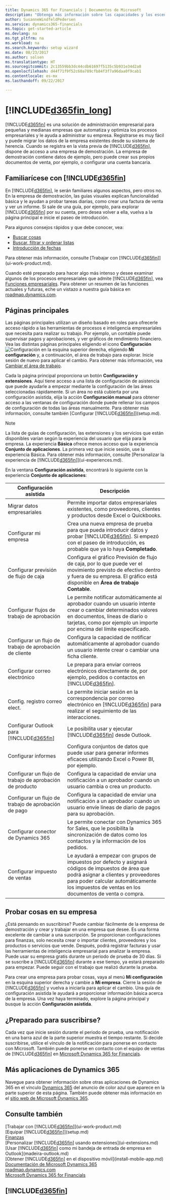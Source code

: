 ```yaml
---
title: Dynamics 365 for Financials | Documentos de Microsoft
description: "Obtenga más información sobre las capacidades y los escenarios de trabajo en Dynamics 365 for Financials, una solución de administración empresarial para pequeñas y medianas empresas."
author: SusanneWindfeldPedersen
ms.service: dynamics365-financials
ms.topic: get-started-article
ms.devlang: na
ms.tgt_pltfrm: na
ms.workload: na
ms.search.keywords: setup wizard
ms.date: 08/23/2017
ms.author: solsen
ms.translationtype: HT
ms.sourcegitcommit: 2c13559bb3dc44cdb61697f5135c5b931e34d2a8
ms.openlocfilehash: d44f71f9f52c60a789cfb84f3f7a96daa0f9cab1
ms.contentlocale: es-mx
ms.lasthandoff: 09/22/2017

---
```

# <a name="welcome-to-included365finlongincludesd365finlongmdmd"></a>[!INCLUDE[d365fin_long](includes/d365fin_long_md.md)]
[!INCLUDE[d365fin](includes/d365fin_md.md)] es una solución de administración empresarial para pequeñas y medianas empresas que automatiza y optimiza los procesos empresariales y le ayuda a administrar su empresa. Registrarse es muy fácil y puede migrar los datos de la empresa existentes desde su sistema de herencia.
Cuando se registra en la vista previa de [!INCLUDE[d365fin](includes/d365fin_md.md)], dispone de acceso a una empresa de demostración. La empresa de demostración contiene datos de ejemplo, pero puede crear sus propios documentos de venta, por ejemplo, o configurar una cuenta bancaria.  

## <a name="get-to-know-included365finincludesd365finmdmd"></a>Familiarícese con [!INCLUDE[d365fin](includes/d365fin_md.md)]
En [!INCLUDE[d365fin](includes/d365fin_md.md)], le serán familiares algunos aspectos, pero otros no. En la empresa de demostración, las guías visuales explican funcionalidad básica y le ayudan a probar tareas diarias, como crear una factura de venta y ver un informe. Si sale de una guía, por ejemplo, para explorar [!INCLUDE[d365fin](includes/d365fin_md.md)] por su cuenta, pero desea volver a ella, vuelva a la página principal e inicie el paseo de introducción.  

Para algunos consejos rápidos y que debe conocer, vea:  

* [Buscar cosas](ui-search.md)  
* [Buscar, filtrar y ordenar listas](ui-enter-criteria-filters.md)  
* [Introducción de fechas](ui-enter-data.md)  

Para obtener más información, consulte [Trabajar con [!INCLUDE[d365fin](includes/d365fin_md.md)]](ui-work-product.md).  

Cuando esté preparado para hacer algo más intenso y desee examinar algunos de los procesos empresariales que admite [!INCLUDE[d365fin](includes/d365fin_md.md)], vea [Funciones empresariales](madeira-business-functionality.md). Para obtener un resumen de las funciones actuales y futuras, eche un vistazo a nuestra guía básica en [roadmap.dynamics.com](https://roadmap.dynamics.com/#edition=1#application=a56e2c12-2a92-e611-80dc-c4346bac0910#status=3a708a86-ae97-e611-80df-c4346baceb68).  

## <a name="the-home-pages"></a>Páginas principales
Las páginas principales utilizan un diseño basado en roles para ofrecerle acceso rápido a las herramientas de procesos e inteligencia empresariales que necesita para realizar su trabajo. Por ejemplo, un contable puede supervisar pagos y aprobaciones, y ver gráficos de rendimiento financiero. Vea las distintas páginas principales eligiendo el icono **Configuración** ![Configuración](media/ui-experience/settings_icon_small.png "Icono Configuración del área de trabajo") en la esquina superior derecha, eligiendo **Mi configuración** y, a continuación, el área de trabajo para explorar. Inicie sesión de nuevo para aplicar el cambio. Para obtener más información, vea [Cambiar el área de trabajo](change-role.md).  

Cada la página principal proporciona un botón **Configuración y extensiones**. Aquí tiene acceso a una lista de configuración de asistencia que puede ayudarle a empezar mediante la configuración de las áreas seleccionadas rápidamente. Si un área no está cubierta por una configuración asistida, elija la acción **Configuración manual** para obtener acceso a las ventanas de configuración donde puede rellenar los campos de configuración de todas las áreas manualmente. Para obtener más información, consulte también [Configurar [!INCLUDE[d365fin](includes/d365fin_md.md)]](setup.md).  

> [!NOTE]  
>   La lista de guías de configuración, las extensiones y los servicios que están disponibles varían según la experiencia del usuario que elija para la empresa. La experiencia **Básica** ofrece menos acceso que la experiencia **Conjunto de aplicaciones**. La primera vez que inicie sesión, use la experiencia Básica. Para obtener más información, consulte [Personalizar la experiencia de [!INCLUDE[d365fin](includes/d365fin_md.md)]](ui-experiences.md).  

En la ventana **Configuración asistida**, encontrará lo siguiente con la experiencia **Conjunto de aplicaciones**:

| Configuración asistida | Descripción |
| --- | --- |
| Migrar datos empresariales |Permite importar datos empresariales existentes, como proveedores, clientes y productos desde Excel o Quickbooks. |
| Configurar mi empresa |Crea una nueva empresa de prueba para que pueda introducir datos y probar [!INCLUDE[d365fin](includes/d365fin_md.md)]. Si empezó con el paseo de introducción, es probable que ya lo haya **Completado**. |
| Configurar previsión de flujo de caja |Configura el gráfico Previsión de flujo de caja, por lo que puede ver el movimiento previsto de efectivo dentro y fuera de su empresa. El gráfico está disponible en **Área de trabajo Contable**. |
| Configurar flujos de trabajo de aprobación |Le permite notificar automáticamente al aprobador cuando un usuario intente crear o cambiar determinados valores en documentos, líneas de diario o tarjetas, como por ejemplo un importe por encima del límite especificado. |
| Configurar un flujo de trabajo de aprobación de cliente |Configura la capacidad de notificar automáticamente al aprobador cuando un usuario intente crear o cambiar una ficha cliente. |
| Configurar correo electrónico |Le prepara para enviar correos electrónicos directamente de, por ejemplo, pedidos o contactos en [!INCLUDE[d365fin](includes/d365fin_md.md)]. |
| Config. registro correo elect. |Le permite iniciar sesión en la correspondencia por correo electrónico en [!INCLUDE[d365fin](includes/d365fin_md.md)] para realizar el seguimiento de las interacciones. |
| Configurar Outlook para [!INCLUDE[d365fin](includes/d365fin_md.md)] |Le posibilita usar y ejecutar [!INCLUDE[d365fin](includes/d365fin_md.md)] desde Outlook. |
| Configurar informes |Configura conjuntos de datos que puede usar para generar informes eficaces utilizando Excel o Power BI, por ejemplo. |
| Configurar un flujo de trabajo de aprobación de producto |Configura la capacidad de enviar una notificación a un aprobador cuando un usuario cambia o crea un producto. |
| Configurar un flujo de trabajo de aprobación de pago |Configura la capacidad de enviar una notificación a un aprobador cuando un usuario envíe líneas de diario de pagos para su aprobación. |
| Configurar conector de Dynamics 365 |Le permite conectar con Dynamics 365 for Sales, que le posibilita la sincronización de datos como los contactos y la información de los pedidos. |
| Configurar impuesto de ventas |Le ayudará a empezar con grupos de impuestos por defecto y asignará códigos de impuestos de área que podrá asignar a clientes y proveedores para poder calcular automáticamente los impuestos de ventas en los documentos de venta o compra. |

## <a name="trying-things-out-in-your-own-company"></a>Probar cosas en su empresa
¿Está pensando en suscribirse? Puede cambiar fácilmente de la empresa de demostración y crear y trabajar en una empresa que desee. Es una forma excelente de cambiar a una suscripción. Se proporcionan configuraciones para finanzas, solo necesita crear o importar clientes, proveedores y los productos o servicios que vende. Después, podrá registrar facturas y usar las herramientas de inteligencia empresarial para analizar la empresa. Puede usar su empresa gratis durante un periodo de prueba de 30 días. Si se suscribe a [!INCLUDE[d365fin](includes/d365fin_md.md)] durante a ese tiempo, ya estará preparado para empezar. Puede seguir con el trabajo que realizó durante la prueba.  

Para crear una empresa para probar cosas, vaya al menú **Mi configuración** en la esquina superior derecha y cambie a **Mi empresa**. Cierre la sesión de [!INCLUDE[d365fin](includes/d365fin_md.md)] y vuelva a iniciarla para aplicar el cambio. Una guía de configuración asistida le ayudará a proporcionar información básica acerca de la empresa. Una vez haya terminado, explore la página principal y busque la acción **Configuración asistida**.  

## <a name="ready-to-subscribe"></a>¿Preparado para suscribirse?
Cada vez que inicie sesión durante el periodo de prueba, una notificación en una barra azul de la parte superior muestra el tiempo restante. Si decide suscribirse, utilice el vínculo de la notificación para ponerse en contacto con Microsoft. También puede ponerse en contacto con el equipo de ventas de [!INCLUDE[d365fin](includes/d365fin_md.md)] en [Microsoft Dynamics 365 for Financials](https://go.microsoft.com/fwlink/?linkid=828707).  

## <a name="other-dynamics-365-apps"></a>Más aplicaciones de Dynamics 365
Navegue para obtener información sobre otras aplicaciones de Dynamics 365 en el vínculo [Dynamics 365](https://docs.microsoft.com/dynamics365) del anuncio de color azul que aparece en la parte superior de esta página. También puede obtener más información en el [sitio web de Microsoft Dynamics 365](https://www.microsoft.com/en-us/dynamics365/).

## <a name="see-also"></a>Consulte también
[Trabajar con [!INCLUDE[d365fin](includes/d365fin_md.md)]](ui-work-product.md)  
[Equipar [!INCLUDE[d365fin](includes/d365fin_md.md)]](setup.md)  
[Finanzas](finance.md)  
[Personalizar [!INCLUDE[d365fin](includes/d365fin_md.md)] usando extensiones](ui-extensions.md)  
[Usar [!INCLUDE[d365fin](includes/d365fin_md.md)] como mi bandeja de entrada de empresa en Outlook](madeira-outlook.md)  
[Obtener [!INCLUDE[d365fin](includes/d365fin_md.md)] en el dispositivo móvil](install-mobile-app.md)  
[Documentación de Microsoft Dynamics 365](https://docs.microsoft.com/en-us/dynamics365/#pivot=solutions&panel=solutions_financials)  
[roadmap.dynamics.com](https://roadmap.dynamics.com/#edition=1#application=a56e2c12-2a92-e611-80dc-c4346bac0910#status=3a708a86-ae97-e611-80df-c4346baceb68)  
[Microsoft Dynamics 365 for Financials](https://go.microsoft.com/fwlink/?linkid=828707)  

## [!INCLUDE[d365fin](includes/free_trial_md.md)]

